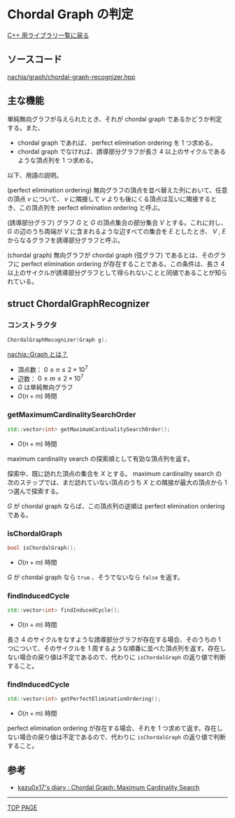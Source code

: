 # Chordal Graph の判定

[C++ 用ライブラリ一覧に戻る](../index.md)

## ソースコード

[nachia/graph/chordal-graph-recognizer.hpp](https://github.com/NachiaVivias/cp-library/blob/main/Cpp/Include/nachia/graph/chordal-graph-recognizer.hpp)

## 主な機能

単純無向グラフが与えられたとき、それが chordal graph であるかどうか判定する。また、

- chordal graph であれば、 perfect elimination ordering を $1$ つ求める。
- chordal graph でなければ、誘導部分グラフが長さ $4$ 以上のサイクルであるような頂点列を $1$ つ求める。

以下、用語の説明。

(perfect elimination ordering) 無向グラフの頂点を並べ替えた列において、任意の頂点 $v$ について、 $v$ に隣接して $v$ よりも後にくる頂点は互いに隣接するとき、この頂点列を perfect elimination ordering と呼ぶ。

(誘導部分グラフ) グラフ $G$ と $G$ の頂点集合の部分集合 $V$ とする。これに対し、 $G$ の辺のうち両端が $V$ に含まれるような辺すべての集合を $E$ としたとき、 $V$ , $E$ からなるグラフを誘導部分グラフと呼ぶ。

(chordal graph) 無向グラフが chordal graph (弦グラフ) であるとは、そのグラフに perfect elimination ordering が存在することである。この条件は、長さ $4$ 以上のサイクルが誘導部分グラフとして得られないことと同値であることが知られている。

## struct ChordalGraphRecognizer

### コンストラクタ

```c++
ChordalGraphRecognizer(Graph g);
```

[nachia::Graph とは？](./../graph/graph.md)

- 頂点数： $0 \leq n \leq 2 \times 10^7$
- 辺数： $0 \leq m \leq 2 \times 10^7$
- $G$ は単純無向グラフ
- $O(n + m)$ 時間

### getMaximumCardinalitySearchOrder

```c++
std::vector<int> getMaximumCardinalitySearchOrder();
```

- $O(n + m)$ 時間

maximum cardinality search の探索順として有効な頂点列を返す。

探索中、既に訪れた頂点の集合を $X$ とする。 maximum cardinality search の次のステップでは、まだ訪れていない頂点のうち $X$ との隣接が最大の頂点から $1$ つ選んで探索する。

$G$ が chordal graph ならば、この頂点列の逆順は perfect elimination ordering である。

### isChordalGraph

```c++
bool isChordalGraph();
```

- $O(n + m)$ 時間

$G$ が chordal graph なら `true` 、そうでないなら `false` を返す。

### findInducedCycle

```c++
std::vector<int> findInducedCycle();
```

- $O(n + m)$ 時間

長さ $4$ のサイクルをなすような誘導部分グラフが存在する場合、そのうちの $1$ つについて、そのサイクルを $1$ 周するような順番に並べた頂点列を返す。存在しない場合の戻り値は不定であるので、代わりに `isChordalGraph` の返り値で判断すること。

### findInducedCycle

```c++
std::vector<int> getPerfectEliminationOrdering();
```

- $O(n + m)$ 時間

perfect elimination ordering が存在する場合、それを $1$ つ求めて返す。存在しない場合の戻り値は不定であるので、代わりに `isChordalGraph` の返り値で判断すること。


## 参考

- [kazu0x17's diary : Chordal Graph: Maximum Cardinality Search](https://chocobaby-aporo.hatenablog.com/entry/2017/11/12/094759)

---

[TOP PAGE](https://nachiavivias.github.io/cp-library/)


<script type="text/x-mathjax-config">MathJax.Hub.Config({tex2jax:{inlineMath:[['\$','\$']],processEscapes:true},CommonHTML: {matchFontHeight:false}});</script>
<script type="text/javascript" async src="https://cdnjs.cloudflare.com/ajax/libs/mathjax/2.7.1/MathJax.js?config=TeX-MML-AM_CHTML"></script>
